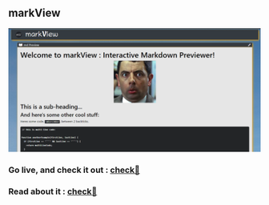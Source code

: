 ## markView

![markdown](images/mV.PNG)

### Go live, and check it out : [check🚀](https://hsnice16.github.io/mark-view/)
### Read about it : [check🚀](https://hackernoon.com/my-first-react-app-markview-an-interactive-markdown-previewer-4h7033jm)
